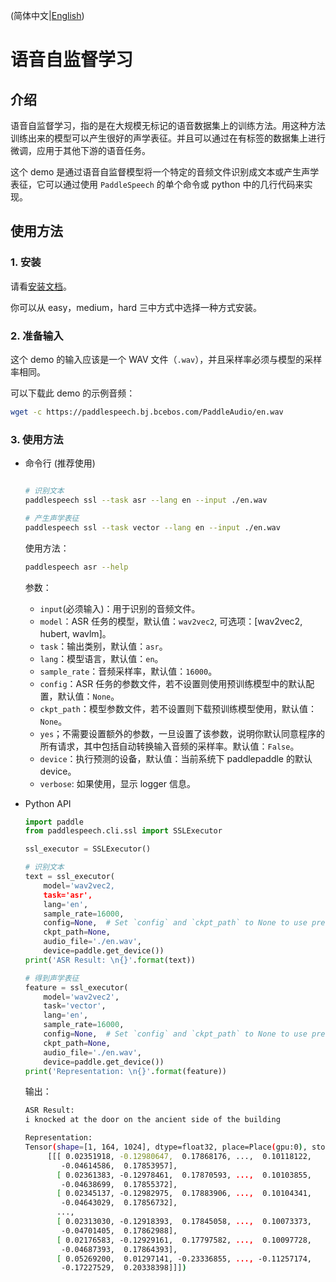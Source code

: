(简体中文|[English](./README.md))

# 语音自监督学习
## 介绍
语音自监督学习，指的是在大规模无标记的语音数据集上的训练方法。用这种方法训练出来的模型可以产生很好的声学表征。并且可以通过在有标签的数据集上进行微调，应用于其他下游的语音任务。

这个 demo 是通过语音自监督模型将一个特定的音频文件识别成文本或产生声学表征，它可以通过使用 `PaddleSpeech` 的单个命令或 python 中的几行代码来实现。

## 使用方法
### 1. 安装
请看[安装文档](https://github.com/PaddlePaddle/PaddleSpeech/blob/develop/docs/source/install_cn.md)。

你可以从 easy，medium，hard 三中方式中选择一种方式安装。

### 2. 准备输入
这个 demo 的输入应该是一个 WAV 文件（`.wav`），并且采样率必须与模型的采样率相同。

可以下载此 demo 的示例音频：
```bash
wget -c https://paddlespeech.bj.bcebos.com/PaddleAudio/en.wav
```
### 3. 使用方法
- 命令行 (推荐使用)
  ```bash

  # 识别文本
  paddlespeech ssl --task asr --lang en --input ./en.wav

  # 产生声学表征
  paddlespeech ssl --task vector --lang en --input ./en.wav
  ```
  
  使用方法：
  ```bash
  paddlespeech asr --help
  ```
  参数：
  - `input`(必须输入)：用于识别的音频文件。
  - `model`：ASR 任务的模型，默认值：`wav2vec2`, 可选项：[wav2vec2, hubert, wavlm]。
  - `task`：输出类别，默认值：`asr`。
  - `lang`：模型语言，默认值：`en`。
  - `sample_rate`：音频采样率，默认值：`16000`。
  - `config`：ASR 任务的参数文件，若不设置则使用预训练模型中的默认配置，默认值：`None`。
  - `ckpt_path`：模型参数文件，若不设置则下载预训练模型使用，默认值：`None`。
  - `yes`；不需要设置额外的参数，一旦设置了该参数，说明你默认同意程序的所有请求，其中包括自动转换输入音频的采样率。默认值：`False`。
  - `device`：执行预测的设备，默认值：当前系统下 paddlepaddle 的默认 device。
  - `verbose`: 如果使用，显示 logger 信息。


- Python API
  ```python
  import paddle
  from paddlespeech.cli.ssl import SSLExecutor

  ssl_executor = SSLExecutor()

  # 识别文本
  text = ssl_executor(
      model='wav2vec2,
      task='asr',
      lang='en',
      sample_rate=16000,
      config=None,  # Set `config` and `ckpt_path` to None to use pretrained model.
      ckpt_path=None,
      audio_file='./en.wav',
      device=paddle.get_device())
  print('ASR Result: \n{}'.format(text))

  # 得到声学表征
  feature = ssl_executor(
      model='wav2vec2',
      task='vector',
      lang='en',
      sample_rate=16000,
      config=None,  # Set `config` and `ckpt_path` to None to use pretrained model.
      ckpt_path=None,
      audio_file='./en.wav',
      device=paddle.get_device())
  print('Representation: \n{}'.format(feature))
  ```


  输出：
  ```bash
  ASR Result:
  i knocked at the door on the ancient side of the building
  
  Representation:
  Tensor(shape=[1, 164, 1024], dtype=float32, place=Place(gpu:0), stop_gradient=True,
       [[[ 0.02351918, -0.12980647,  0.17868176, ...,  0.10118122,
          -0.04614586,  0.17853957],
         [ 0.02361383, -0.12978461,  0.17870593, ...,  0.10103855,
          -0.04638699,  0.17855372],
         [ 0.02345137, -0.12982975,  0.17883906, ...,  0.10104341,
          -0.04643029,  0.17856732],
         ...,
         [ 0.02313030, -0.12918393,  0.17845058, ...,  0.10073373,
          -0.04701405,  0.17862988],
         [ 0.02176583, -0.12929161,  0.17797582, ...,  0.10097728,
          -0.04687393,  0.17864393],
         [ 0.05269200,  0.01297141, -0.23336855, ..., -0.11257174,
          -0.17227529,  0.20338398]]])
  ```
